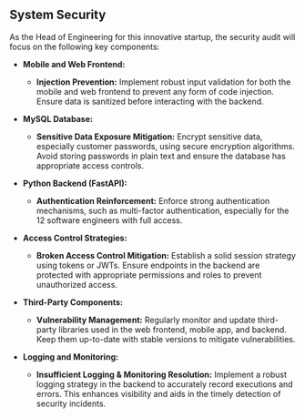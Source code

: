 ## System Security

As the Head of Engineering for this innovative startup, the security audit will focus on the following key components:

- **Mobile and Web Frontend:**
  - **Injection Prevention:** Implement robust input validation for both the mobile and web frontend to prevent any form of code injection. Ensure data is sanitized before interacting with the backend.

- **MySQL Database:**
  - **Sensitive Data Exposure Mitigation:** Encrypt sensitive data, especially customer passwords, using secure encryption algorithms. Avoid storing passwords in plain text and ensure the database has appropriate access controls.

- **Python Backend (FastAPI):**
  - **Authentication Reinforcement:** Enforce strong authentication mechanisms, such as multi-factor authentication, especially for the 12 software engineers with full access.

- **Access Control Strategies:**
  - **Broken Access Control Mitigation:** Establish a solid session strategy using tokens or JWTs. Ensure endpoints in the backend are protected with appropriate permissions and roles to prevent unauthorized access.

- **Third-Party Components:**
  - **Vulnerability Management:** Regularly monitor and update third-party libraries used in the web frontend, mobile app, and backend. Keep them up-to-date with stable versions to mitigate vulnerabilities.

- **Logging and Monitoring:**
  - **Insufficient Logging & Monitoring Resolution:** Implement a robust logging strategy in the backend to accurately record executions and errors. This enhances visibility and aids in the timely detection of security incidents.
